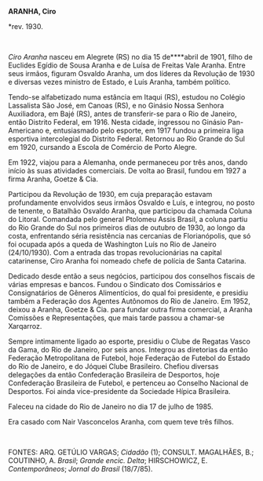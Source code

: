 **ARANHA, Ciro**

\*rev. 1930.

 

*Ciro Aranha* nasceu em Alegrete (RS) no dia 15 de****abril de 1901,
filho de Euclides Egídio de Sousa Aranha e de Luísa de Freitas Vale
Aranha. Entre seus irmãos, figuram Osvaldo Aranha, um dos líderes da
Revolução de 1930 e diversas vezes ministro de Estado, e Luís Aranha,
também político.

Tendo-se alfabetizado numa estância em Itaqui (RS), estudou no Colégio
Lassalista São José, em Canoas (RS), e no Ginásio Nossa Senhora
Auxiliadora, em Bajé (RS), antes de transferir-se para o Rio de Janeiro,
então Distrito Federal, em 1916. Nesta cidade, ingressou no Ginásio
Pan-Americano e, entusiasmado pelo esporte, em 1917 fundou a primeira
liga esportiva intercolegial do Distrito Federal. Retornou ao Rio Grande
do Sul em 1920, cursando a Escola de Comércio de Porto Alegre.

Em 1922, viajou para a Alemanha, onde permaneceu por três anos, dando
início às suas atividades comerciais. De volta ao Brasil, fundou em 1927
a firma Aranha, Goetze & Cia.

Participou da Revolução de 1930, em cuja preparação estavam
profundamente envolvidos seus irmãos Osvaldo e Luís, e integrou, no
posto de tenente, o Batalhão Osvaldo Aranha, que participou da chamada
Coluna do Litoral. Comandada pelo general Ptolomeu Assis Brasil, a
coluna partiu do Rio Grande do Sul nos primeiros dias de outubro de
1930, ao longo da costa, enfrentando séria resistência nas cercanias de
Florianópolis, que só foi ocupada após a queda de Washington Luís no Rio
de Janeiro (24/10/1930). Com a entrada das tropas revolucionárias na
capital catarinense, Ciro Aranha foi nomeado chefe de polícia de Santa
Catarina.

Dedicado desde então a seus negócios, participou dos conselhos fiscais
de várias empresas e bancos. Fundou o Sindicato dos Comissários e
Consignatários de Gêneros Alimentícios, do qual foi presidente, e
presidiu também a Federação dos Agentes Autônomos do Rio de Janeiro. Em
1952, deixou a Aranha, Goetze & Cia. para fundar outra firma comercial,
a Aranha Comissões e Representações, que mais tarde passou a chamar-se
Xarqarroz.

Sempre intimamente ligado ao esporte, presidiu o Clube de Regatas Vasco
da Gama, do Rio de Janeiro, por seis anos. Integrou as diretorias da
então Federação Metropolitana de Futebol, hoje Federação de Futebol do
Estado do Rio de Janeiro, e do Jóquei Clube Brasileiro. Chefiou diversas
delegações da então Confederação Brasileira de Desportos, hoje
Confederação Brasileira de Futebol, e pertenceu ao Conselho Nacional de
Desportos. Foi ainda vice-presidente da Sociedade Hípica Brasileira.

Faleceu na cidade do Rio de Janeiro no dia 17 de julho de 1985.

Era casado com Nair Vasconcelos Aranha, com quem teve três filhos.

 

FONTES: ARQ. GETÚLIO VARGAS; *Cidadão* (1); CONSULT. MAGALHÃES, B.;
COUTINHO, A. *Brasil*; *Grande encic. Delta*; HIRSCHOWICZ, E.
*Contemporâneos*; *Jornal do Brasil* (18/7/85).

 
